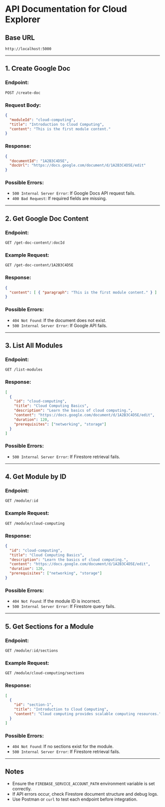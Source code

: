 # API Documentation for Cloud Explorer

## Base URL

```
http://localhost:5000
```

---

## **1. Create Google Doc**

### **Endpoint:**

```
POST /create-doc
```

### **Request Body:**

```json
{
  "moduleId": "cloud-computing",
  "title": "Introduction to Cloud Computing",
  "content": "This is the first module content."
}
```

### **Response:**

```json
{
  "documentId": "1A2B3C4D5E",
  "docUrl": "https://docs.google.com/document/d/1A2B3C4D5E/edit"
}
```

### **Possible Errors:**

- `500 Internal Server Error`: If Google Docs API request fails.
- `400 Bad Request`: If required fields are missing.

---

## **2. Get Google Doc Content**

### **Endpoint:**

```
GET /get-doc-content/:docId
```

### **Example Request:**

```
GET /get-doc-content/1A2B3C4D5E
```

### **Response:**

```json
{
  "content": [ { "paragraph": "This is the first module content." } ]
}
```

### **Possible Errors:**

- `404 Not Found`: If the document does not exist.
- `500 Internal Server Error`: If Google API fails.

---

## **3. List All Modules**

### **Endpoint:**

```
GET /list-modules
```

### **Response:**

```json
[
  {
    "id": "cloud-computing",
    "title": "Cloud Computing Basics",
    "description": "Learn the basics of cloud computing.",
    "content": "https://docs.google.com/document/d/1A2B3C4D5E/edit",
    "duration": 120,
    "prerequisites": ["networking", "storage"]
  }
]
```

### **Possible Errors:**

- `500 Internal Server Error`: If Firestore retrieval fails.

---

## **4. Get Module by ID**

### **Endpoint:**

```
GET /module/:id
```

### **Example Request:**

```
GET /module/cloud-computing
```

### **Response:**

```json
{
  "id": "cloud-computing",
  "title": "Cloud Computing Basics",
  "description": "Learn the basics of cloud computing.",
  "content": "https://docs.google.com/document/d/1A2B3C4D5E/edit",
  "duration": 120,
  "prerequisites": ["networking", "storage"]
}
```

### **Possible Errors:**

- `404 Not Found`: If the module ID is incorrect.
- `500 Internal Server Error`: If Firestore query fails.

---

## **5. Get Sections for a Module**

### **Endpoint:**

```
GET /module/:id/sections
```

### **Example Request:**

```
GET /module/cloud-computing/sections
```

### **Response:**

```json
[
  {
    "id": "section-1",
    "title": "Introduction to Cloud Computing",
    "content": "Cloud computing provides scalable computing resources."
  }
]
```

### **Possible Errors:**

- `404 Not Found`: If no sections exist for the module.
- `500 Internal Server Error`: If Firestore retrieval fails.

---

## Notes

- Ensure the `FIREBASE_SERVICE_ACCOUNT_PATH` environment variable is set correctly.
- If API errors occur, check Firestore document structure and debug logs.
- Use Postman or `curl` to test each endpoint before integration.
